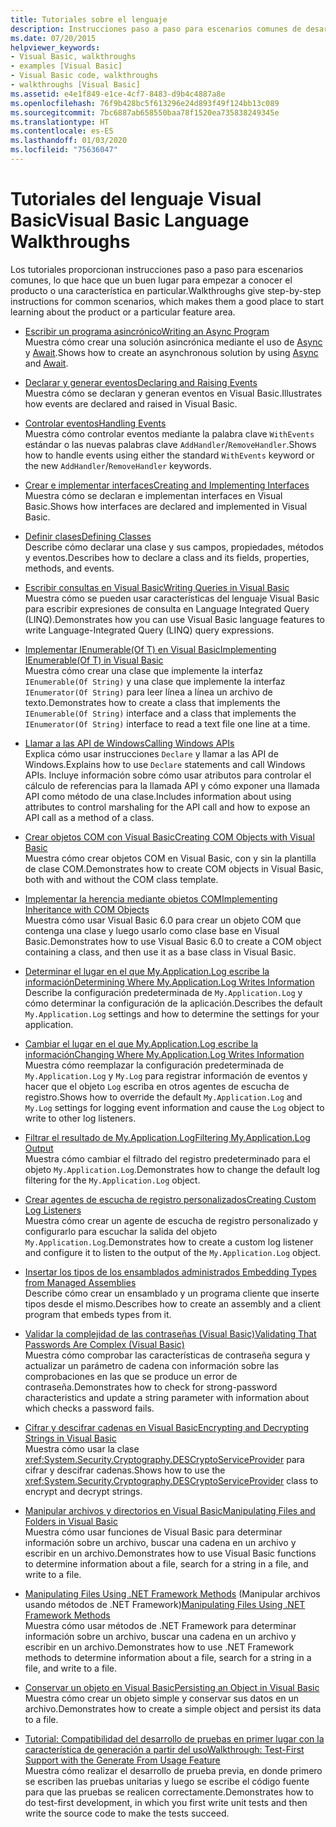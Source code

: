 ```yaml
---
title: Tutoriales sobre el lenguaje
description: Instrucciones paso a paso para escenarios comunes de desarrollo en Visual Basic
ms.date: 07/20/2015
helpviewer_keywords:
- Visual Basic, walkthroughs
- examples [Visual Basic]
- Visual Basic code, walkthroughs
- walkthroughs [Visual Basic]
ms.assetid: e4e1f849-e1ce-4cf7-8483-d9b4c4887a8e
ms.openlocfilehash: 76f9b428bc5f613296e24d893f49f124bb13c089
ms.sourcegitcommit: 7bc6887ab658550baa78f1520ea735838249345e
ms.translationtype: HT
ms.contentlocale: es-ES
ms.lasthandoff: 01/03/2020
ms.locfileid: "75636047"
---
```

# <a name="visual-basic-language-walkthroughs"></a><span data-ttu-id="46ee9-103">Tutoriales del lenguaje Visual Basic</span><span class="sxs-lookup"><span data-stu-id="46ee9-103">Visual Basic Language Walkthroughs</span></span>

<span data-ttu-id="46ee9-104">Los tutoriales proporcionan instrucciones paso a paso para escenarios comunes, lo que hace que un buen lugar para empezar a conocer el producto o una característica en particular.</span><span class="sxs-lookup"><span data-stu-id="46ee9-104">Walkthroughs give step-by-step instructions for common scenarios, which makes them a good place to start learning about the product or a particular feature area.</span></span>

- [<span data-ttu-id="46ee9-105">Escribir un programa asincrónico</span><span class="sxs-lookup"><span data-stu-id="46ee9-105">Writing an Async Program</span></span>](./programming-guide/concepts/async/walkthrough-accessing-the-web-by-using-async-and-await.md)  
 <span data-ttu-id="46ee9-106">Muestra cómo crear una solución asincrónica mediante el uso de [Async](language-reference/modifiers/async.md) y [Await](language-reference/operators/await-operator.md).</span><span class="sxs-lookup"><span data-stu-id="46ee9-106">Shows how to create an asynchronous solution by using [Async](language-reference/modifiers/async.md) and [Await](language-reference/operators/await-operator.md).</span></span>

- [<span data-ttu-id="46ee9-107">Declarar y generar eventos</span><span class="sxs-lookup"><span data-stu-id="46ee9-107">Declaring and Raising Events</span></span>](programming-guide/language-features/events/walkthrough-declaring-and-raising-events.md)  
 <span data-ttu-id="46ee9-108">Muestra cómo se declaran y generan eventos en Visual Basic.</span><span class="sxs-lookup"><span data-stu-id="46ee9-108">Illustrates how events are declared and raised in Visual Basic.</span></span>

- [<span data-ttu-id="46ee9-109">Controlar eventos</span><span class="sxs-lookup"><span data-stu-id="46ee9-109">Handling Events</span></span>](programming-guide/language-features/events/walkthrough-handling-events.md)  
 <span data-ttu-id="46ee9-110">Muestra cómo controlar eventos mediante la palabra clave `WithEvents` estándar o las nuevas palabras clave `AddHandler`/`RemoveHandler`.</span><span class="sxs-lookup"><span data-stu-id="46ee9-110">Shows how to handle events using either the standard `WithEvents` keyword or the new `AddHandler`/`RemoveHandler` keywords.</span></span>

- [<span data-ttu-id="46ee9-111">Crear e implementar interfaces</span><span class="sxs-lookup"><span data-stu-id="46ee9-111">Creating and Implementing Interfaces</span></span>](programming-guide/language-features/interfaces/walkthrough-creating-and-implementing-interfaces.md)  
 <span data-ttu-id="46ee9-112">Muestra cómo se declaran e implementan interfaces en Visual Basic.</span><span class="sxs-lookup"><span data-stu-id="46ee9-112">Shows how interfaces are declared and implemented in Visual Basic.</span></span>

- [<span data-ttu-id="46ee9-113">Definir clases</span><span class="sxs-lookup"><span data-stu-id="46ee9-113">Defining Classes</span></span>](programming-guide/language-features/objects-and-classes/walkthrough-defining-classes.md)  
 <span data-ttu-id="46ee9-114">Describe cómo declarar una clase y sus campos, propiedades, métodos y eventos.</span><span class="sxs-lookup"><span data-stu-id="46ee9-114">Describes how to declare a class and its fields, properties, methods, and events.</span></span>

- [<span data-ttu-id="46ee9-115">Escribir consultas en Visual Basic</span><span class="sxs-lookup"><span data-stu-id="46ee9-115">Writing Queries in Visual Basic</span></span>](programming-guide/concepts/linq/walkthrough-writing-queries.md)  
 <span data-ttu-id="46ee9-116">Muestra cómo se pueden usar características del lenguaje Visual Basic para escribir expresiones de consulta en Language Integrated Query (LINQ).</span><span class="sxs-lookup"><span data-stu-id="46ee9-116">Demonstrates how you can use Visual Basic language features to write Language-Integrated Query (LINQ) query expressions.</span></span>

- [<span data-ttu-id="46ee9-117">Implementar IEnumerable(Of T) en Visual Basic</span><span class="sxs-lookup"><span data-stu-id="46ee9-117">Implementing IEnumerable(Of T) in Visual Basic</span></span>](programming-guide/language-features/control-flow/walkthrough-implementing-ienumerable-of-t.md)  
 <span data-ttu-id="46ee9-118">Muestra cómo crear una clase que implemente la interfaz `IEnumerable(Of String)` y una clase que implemente la interfaz `IEnumerator(Of String)` para leer línea a línea un archivo de texto.</span><span class="sxs-lookup"><span data-stu-id="46ee9-118">Demonstrates how to create a class that implements the `IEnumerable(Of String)` interface and a class that implements the `IEnumerator(Of String)` interface to read a text file one line at a time.</span></span>

- [<span data-ttu-id="46ee9-119">Llamar a las API de Windows</span><span class="sxs-lookup"><span data-stu-id="46ee9-119">Calling Windows APIs</span></span>](programming-guide/com-interop/walkthrough-calling-windows-apis.md)  
 <span data-ttu-id="46ee9-120">Explica cómo usar instrucciones `Declare` y llamar a las API de Windows.</span><span class="sxs-lookup"><span data-stu-id="46ee9-120">Explains how to use `Declare` statements and call Windows APIs.</span></span> <span data-ttu-id="46ee9-121">Incluye información sobre cómo usar atributos para controlar el cálculo de referencias para la llamada API y cómo exponer una llamada API como método de una clase.</span><span class="sxs-lookup"><span data-stu-id="46ee9-121">Includes information about using attributes to control marshaling for the API call and how to expose an API call as a method of a class.</span></span>

- [<span data-ttu-id="46ee9-122">Crear objetos COM con Visual Basic</span><span class="sxs-lookup"><span data-stu-id="46ee9-122">Creating COM Objects with Visual Basic</span></span>](programming-guide/com-interop/walkthrough-creating-com-objects.md)  
 <span data-ttu-id="46ee9-123">Muestra cómo crear objetos COM en Visual Basic, con y sin la plantilla de clase COM.</span><span class="sxs-lookup"><span data-stu-id="46ee9-123">Demonstrates how to create COM objects in Visual Basic, both with and without the COM class template.</span></span>

- [<span data-ttu-id="46ee9-124">Implementar la herencia mediante objetos COM</span><span class="sxs-lookup"><span data-stu-id="46ee9-124">Implementing Inheritance with COM Objects</span></span>](programming-guide/com-interop/walkthrough-implementing-inheritance-with-com-objects.md)  
 <span data-ttu-id="46ee9-125">Muestra cómo usar Visual Basic 6.0 para crear un objeto COM que contenga una clase y luego usarlo como clase base en Visual Basic.</span><span class="sxs-lookup"><span data-stu-id="46ee9-125">Demonstrates how to use Visual Basic 6.0 to create a COM object containing a class, and then use it as a base class in Visual Basic.</span></span>

- [<span data-ttu-id="46ee9-126">Determinar el lugar en el que My.Application.Log escribe la información</span><span class="sxs-lookup"><span data-stu-id="46ee9-126">Determining Where My.Application.Log Writes Information</span></span>](developing-apps/programming/log-info/walkthrough-determining-where-my-application-log-writes-information.md)  
 <span data-ttu-id="46ee9-127">Describe la configuración predeterminada de `My.Application.Log` y cómo determinar la configuración de la aplicación.</span><span class="sxs-lookup"><span data-stu-id="46ee9-127">Describes the default `My.Application.Log` settings and how to determine the settings for your application.</span></span>

- [<span data-ttu-id="46ee9-128">Cambiar el lugar en el que My.Application.Log escribe la información</span><span class="sxs-lookup"><span data-stu-id="46ee9-128">Changing Where My.Application.Log Writes Information</span></span>](developing-apps/programming/log-info/walkthrough-changing-where-my-application-log-writes-information.md)  
 <span data-ttu-id="46ee9-129">Muestra cómo reemplazar la configuración predeterminada de `My.Application.Log` y `My.Log` para registrar información de eventos y hacer que el objeto `Log` escriba en otros agentes de escucha de registro.</span><span class="sxs-lookup"><span data-stu-id="46ee9-129">Shows how to override the default `My.Application.Log` and `My.Log` settings for logging event information and cause the `Log` object to write to other log listeners.</span></span>

- [<span data-ttu-id="46ee9-130">Filtrar el resultado de My.Application.Log</span><span class="sxs-lookup"><span data-stu-id="46ee9-130">Filtering My.Application.Log Output</span></span>](developing-apps/programming/log-info/walkthrough-filtering-my-application-log-output.md)  
 <span data-ttu-id="46ee9-131">Muestra cómo cambiar el filtrado del registro predeterminado para el objeto `My.Application.Log`.</span><span class="sxs-lookup"><span data-stu-id="46ee9-131">Demonstrates how to change the default log filtering for the `My.Application.Log` object.</span></span>

- [<span data-ttu-id="46ee9-132">Crear agentes de escucha de registro personalizados</span><span class="sxs-lookup"><span data-stu-id="46ee9-132">Creating Custom Log Listeners</span></span>](developing-apps/programming/log-info/walkthrough-creating-custom-log-listeners.md)  
 <span data-ttu-id="46ee9-133">Muestra cómo crear un agente de escucha de registro personalizado y configurarlo para escuchar la salida del objeto `My.Application.Log`.</span><span class="sxs-lookup"><span data-stu-id="46ee9-133">Demonstrates how to create a custom log listener and configure it to listen to the output of the `My.Application.Log` object.</span></span>

- [<span data-ttu-id="46ee9-134">Insertar los tipos de los ensamblados administrados </span><span class="sxs-lookup"><span data-stu-id="46ee9-134">Embedding Types from Managed Assemblies</span></span>](../standard/assembly/embed-types-visual-studio.md)  
 <span data-ttu-id="46ee9-135">Describe cómo crear un ensamblado y un programa cliente que inserte tipos desde el mismo.</span><span class="sxs-lookup"><span data-stu-id="46ee9-135">Describes how to create an assembly and a client program that embeds types from it.</span></span>

- [<span data-ttu-id="46ee9-136">Validar la complejidad de las contraseñas (Visual Basic)</span><span class="sxs-lookup"><span data-stu-id="46ee9-136">Validating That Passwords Are Complex (Visual Basic)</span></span>](programming-guide/language-features/strings/walkthrough-validating-that-passwords-are-complex.md)  
 <span data-ttu-id="46ee9-137">Muestra cómo comprobar las características de contraseña segura y actualizar un parámetro de cadena con información sobre las comprobaciones en las que se produce un error de contraseña.</span><span class="sxs-lookup"><span data-stu-id="46ee9-137">Demonstrates how to check for strong-password characteristics and update a string parameter with information about which checks a password fails.</span></span>

- [<span data-ttu-id="46ee9-138">Cifrar y descifrar cadenas en Visual Basic</span><span class="sxs-lookup"><span data-stu-id="46ee9-138">Encrypting and Decrypting Strings in Visual Basic</span></span>](programming-guide/language-features/strings/walkthrough-encrypting-and-decrypting-strings.md)  
 <span data-ttu-id="46ee9-139">Muestra cómo usar la clase <xref:System.Security.Cryptography.DESCryptoServiceProvider> para cifrar y descifrar cadenas.</span><span class="sxs-lookup"><span data-stu-id="46ee9-139">Shows how to use the <xref:System.Security.Cryptography.DESCryptoServiceProvider> class to encrypt and decrypt strings.</span></span>

- [<span data-ttu-id="46ee9-140">Manipular archivos y directorios en Visual Basic</span><span class="sxs-lookup"><span data-stu-id="46ee9-140">Manipulating Files and Folders in Visual Basic</span></span>](developing-apps/programming/drives-directories-files/walkthrough-manipulating-files-and-directories.md)  
 <span data-ttu-id="46ee9-141">Muestra cómo usar funciones de Visual Basic para determinar información sobre un archivo, buscar una cadena en un archivo y escribir en un archivo.</span><span class="sxs-lookup"><span data-stu-id="46ee9-141">Demonstrates how to use Visual Basic functions to determine information about a file, search for a string in a file, and write to a file.</span></span>

- <span data-ttu-id="46ee9-142">[Manipulating Files Using .NET Framework Methods](developing-apps/programming/drives-directories-files/walkthrough-manipulating-files-by-using-net-framework-methods.md) (Manipular archivos usando métodos de .NET Framework)</span><span class="sxs-lookup"><span data-stu-id="46ee9-142">[Manipulating Files Using .NET Framework Methods](developing-apps/programming/drives-directories-files/walkthrough-manipulating-files-by-using-net-framework-methods.md)</span></span>  
 <span data-ttu-id="46ee9-143">Muestra cómo usar métodos de .NET Framework para determinar información sobre un archivo, buscar una cadena en un archivo y escribir en un archivo.</span><span class="sxs-lookup"><span data-stu-id="46ee9-143">Demonstrates how to use .NET Framework methods to determine information about a file, search for a string in a file, and write to a file.</span></span>

- [<span data-ttu-id="46ee9-144">Conservar un objeto en Visual Basic</span><span class="sxs-lookup"><span data-stu-id="46ee9-144">Persisting an Object in Visual Basic</span></span>](programming-guide/concepts/serialization/walkthrough-persisting-an-object-in-visual-studio.md)  
 <span data-ttu-id="46ee9-145">Muestra cómo crear un objeto simple y conservar sus datos en un archivo.</span><span class="sxs-lookup"><span data-stu-id="46ee9-145">Demonstrates how to create a simple object and persist its data to a file.</span></span>

- [<span data-ttu-id="46ee9-146">Tutorial: Compatibilidad del desarrollo de pruebas en primer lugar con la característica de generación a partir del uso</span><span class="sxs-lookup"><span data-stu-id="46ee9-146">Walkthrough: Test-First Support with the Generate From Usage Feature</span></span>](/visualstudio/ide/walkthrough-test-first-support-with-the-generate-from-usage-feature)  
 <span data-ttu-id="46ee9-147">Muestra cómo realizar el desarrollo de prueba previa, en donde primero se escriben las pruebas unitarias y luego se escribe el código fuente para que las pruebas se realicen correctamente.</span><span class="sxs-lookup"><span data-stu-id="46ee9-147">Demonstrates how to do test-first development, in which you first write unit tests and then write the source code to make the tests succeed.</span></span>
